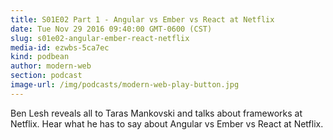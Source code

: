 ```yaml
---
title: S01E02 Part 1 - Angular vs Ember vs React at Netflix
date: Tue Nov 29 2016 09:40:00 GMT-0600 (CST)
slug: s01e02-angular-ember-react-netflix
media-id: ezwbs-5ca7ec
kind: podbean
author: modern-web
section: podcast
image-url: /img/podcasts/modern-web-play-button.jpg
---
```

Ben Lesh reveals all to Taras Mankovski and talks about frameworks at Netflix. Hear what he has to say about Angular vs Ember vs React at Netflix.
